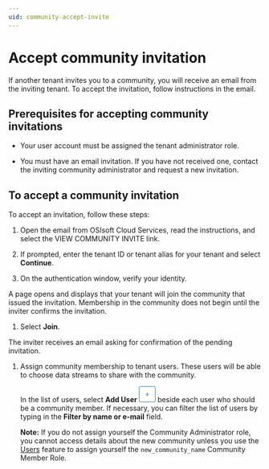 ```yaml
---
uid: community-accept-invite
---
```


# Accept community invitation

If another tenant invites you to a community, you will receive an email from the inviting tenant. To accept the invitation, follow instructions in the email.

## Prerequisites for accepting community invitations

- Your user account must be assigned the tenant administrator role.

- You must have an email invitation. If you have not received one, contact the inviting community administrator and request a new invitation. 

## To accept a community invitation

To accept an invitation, follow these steps:

1. Open the email from OSIsoft Cloud Services, read the instructions, and select the VIEW COMMUNITY INVITE link.

1. If prompted, enter the tenant ID or tenant alias for your tenant and select **Continue**.

1. On the authentication window, verify your identity.

  A page opens and displays that your tenant will join the community that issued the invitation. Membership in the community does not begin until the inviter confirms the invitation.

1. Select **Join**.

  The inviter receives an email asking for confirmation of the pending invitation.

1. Assign community membership to tenant users. These users will be able to choose data streams to share with the community.

    In the list of users, select **Add User** ![Add User](images\add-button-white-background.png "Add User") beside each user who should be a community member. If necessary, you can filter the list of users by typing in the **Filter by name or e-mail** field.

    **Note:** If you do not assign yourself the Community Administrator role, you cannot access details about the new community unless you use the [Users](xref:ccUsers) feature to assign yourself the `new_community_name` Community Member Role.